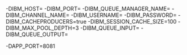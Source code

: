 -DIBM_HOST=
-DIBM_PORT=
-DIBM_QUEUE_MANAGER_NAME=
-DIBM_CHANNEL_NAME=
-DIBM_USERNAME=
-DIBM_PASSWORD=
-DIBM_CACHEPRODUCERS=true
-DIBM_SESSION_CACHE_SIZE=100
-DIBM_MAX_POOL_DEPTH=3
-DIBM_QUEUE_INPUT=
-DIBM_QUEUE_OUTPUT=

-DAPP_PORT=8081
